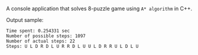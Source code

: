 A console application that solves 8-puzzle game using `A* algorithm` in C++.  

Output sample:
```
Time spent: 0.254331 sec
Number of possible steps: 1097
Number of actual steps: 22
Steps: U L D R D L U R R D L U U L D R R U L D L U
```
